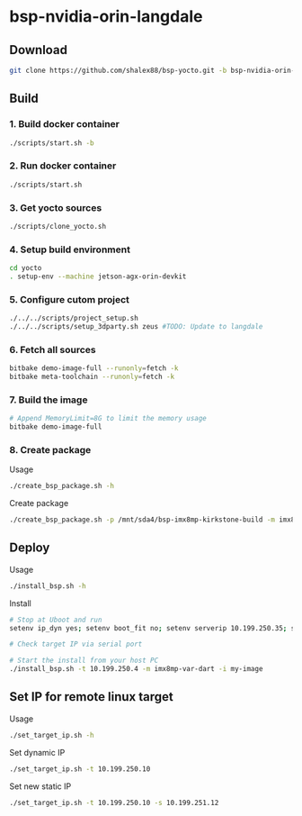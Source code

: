 # bsp-nvidia-orin-langdale

## Download

```bash
git clone https://github.com/shalex88/bsp-yocto.git -b bsp-nvidia-orin-langdale bsp-nvidia-orin-langdale
```

## Build

### 1. Build docker container

```bash
./scripts/start.sh -b
```

### 2. Run docker container

```bash
./scripts/start.sh
```

### 3. Get yocto sources

```bash
./scripts/clone_yocto.sh
```

### 4. Setup build environment

```bash
cd yocto
. setup-env --machine jetson-agx-orin-devkit
```

### 5. Configure cutom project

```bash
./../../scripts/project_setup.sh
./../../scripts/setup_3dparty.sh zeus #TODO: Update to langdale
```

### 6. Fetch all sources

```bash
bitbake demo-image-full --runonly=fetch -k
bitbake meta-toolchain --runonly=fetch -k
```

### 7. Build the image

```bash
# Append MemoryLimit=8G to limit the memory usage
bitbake demo-image-full
```

### 8. Create package

Usage

```bash
./create_bsp_package.sh -h
```

Create package

```bash
./create_bsp_package.sh -p /mnt/sda4/bsp-imx8mp-kirkstone-build -m imx8mp-var-dart -i my-image -t wic -r 11
```

## Deploy

Usage

```bash
./install_bsp.sh -h
```

Install

```bash
# Stop at Uboot and run
setenv ip_dyn yes; setenv boot_fit no; setenv serverip 10.199.250.35; setenv nfsroot /nfs/bsp/bsp-netboot/imx8mp/rootfs; setenv bootcmd "run netboot";  boot

# Check target IP via serial port

# Start the install from your host PC
./install_bsp.sh -t 10.199.250.4 -m imx8mp-var-dart -i my-image
```

## Set IP for remote linux target

Usage

```bash
./set_target_ip.sh -h
```

Set dynamic IP

```bash
./set_target_ip.sh -t 10.199.250.10
```

Set new static IP

```bash
./set_target_ip.sh -t 10.199.250.10 -s 10.199.251.12
```
